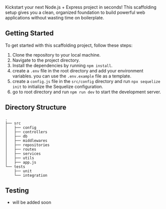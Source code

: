 Kickstart your next Node.js + Express project in seconds!
This scaffolding setup gives you a clean, organized foundation to build powerful web applications without wasting time on boilerplate.

## Getting Started
To get started with this scaffolding project, follow these steps:
1. Clone the repository to your local machine.
2. Navigate to the project directory.
3. Install the dependencies by running `npm install`.
4. create a `.env` file in the root directory and add your environment variables. you can use the `.env.example` file as a template.
5. create a `config.js` file in the `src/config` directory and run `npx sequelize init` to initialize the Sequelize configuration.
5. go to root directory and run `npm run dev` to start the development server.

## Directory Structure
```
.
├── src
│   ├── config
│   ├── controllers
│   ├── db
│   ├── middlewares
│   ├── repositories
│   ├── routes
│   ├── services
│   ├── utils
│   ├── app.js
└── tests
    ├── unit
    └── integration
```
## Testing
- will be added soon
